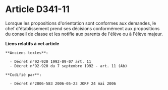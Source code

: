 # Article D341-11

Lorsque les propositions d'orientation sont conformes aux demandes, le chef d'établissement prend ses décisions conformément
aux propositions du conseil de classe et les notifie aux parents de l'élève ou à l'élève majeur.

**Liens relatifs à cet article**

	**Anciens textes**:

	  - Décret n°92-920 1992-09-07 art. 11
	  - Décret n°92-920 du 7 septembre 1992 - art. 11 (Ab)

	**Codifié par**:

	  - Décret n°2006-583 2006-05-23 JORF 24 mai 2006
